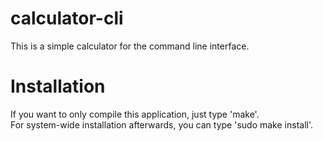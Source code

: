 # calculator-cli
This is a simple calculator for the command line interface.  
  
# Installation  
If you want to only compile this application, just type 'make'.  
For system-wide installation afterwards, you can type 'sudo make install'. 

